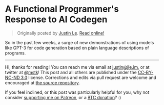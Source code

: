 A Functional Programmer's Response to AI Codegen
================================================

> Originally posted by [Justin Le](https://blog.jle.im/).
> [Read online!](https://blog.jle.im/entry/functional-programmers-response-to-ai-codegen.html)

So in the past few weeks, a surge of new demonstrations of using models like
GPT-3 for code generation based on plain language descriptions of programs.

--------------------------------------------------------------------------------

Hi, thanks for reading! You can reach me via email at <justin@jle.im>, or at
twitter at [\@mstk](https://twitter.com/mstk)! This post and all others are
published under the [CC-BY-NC-ND
3.0](https://creativecommons.org/licenses/by-nc-nd/3.0/) license. Corrections
and edits via pull request are welcome and encouraged at [the source
repository](https://github.com/mstksg/inCode).

If you feel inclined, or this post was particularly helpful for you, why not
consider [supporting me on Patreon](https://www.patreon.com/justinle/overview),
or a [BTC donation](bitcoin:3D7rmAYgbDnp4gp4rf22THsGt74fNucPDU)? :)
